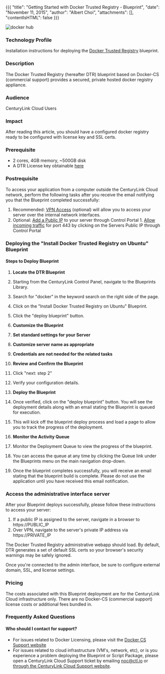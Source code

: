 
{{{
  "title": "Getting Started with Docker Trusted Registry - Blueprint",
  "date": "November 11, 2015",
  "author": "Albert Choi",
  "attachments": [],
  "contentIsHTML": false
}}}


![docker hub](https://docs.docker.com/dist/assets/images/logo.png)


### Technology Profile

Installation instructions for deploying the [Docker Trusted Registry](https://docs.docker.com/docker-trusted-registry) blueprint. 


### Description

The Docker Trusted Registry (hereafter DTR) blueprint based on
Docker-CS (commercial support) provides a secured, private hosted
docker registry appliance.

### Audience

CenturyLink Cloud Users

### Impact

After reading this article, you should have a configured docker
registry ready to be configured with license key and SSL certs. 

### Prerequisite

- 2 cores, 4GB memory, ~500GB disk
- A DTR License key obtainable [here](https://www.docker.com/pricing)

### Postrequisite

To access your application from a computer outside the CenturyLink Cloud network, perform the following tasks after you receive the email notifying you that the Blueprint completed successfully:
  1. Recommended: [VPN Access](../../Network/how-to-configure-client-vpn.md) (optional) will allow you to access your server over the internal network interfaces.
  2. Optional: [Add a Public IP](../../Network/how-to-add-public-ip-to-virtual-machine.md) to your server through Control Portal
    1. [Allow incoming traffic](../../Network/how-to-add-public-ip-to-virtual-machine.md) for port 443 by clicking on the Servers Public IP through Control Portal

### Deploying the "Install Docker Trusted Registry on Ubuntu" Blueprint

#### Steps to Deploy Blueprint

1. **Locate the DTR Blueprint**

1. Starting from the CenturyLink Control Panel, navigate to the Blueprints Library.
  2. Search for "docker" in the keyword search on the right side of the page.
  3. Click on the "Install Docker Trusted Registry on Ubuntu" Blueprint.
  4. Click the "deploy blueprint" button.

3. **Customize the Blueprint**

  1. **Set standard settings for your Server**
  2. **Customize server name as appropriate**
  3. **Credentials are not needed for the related tasks**

4. **Review and Confirm the Blueprint**

  1. Click "next: step 2"
  2. Verify your configuration details.

5. **Deploy the Blueprint**

  1. Once verified, click on the "deploy blueprint" button. You will see the deployment details along with an email stating the Blueprint is queued for execution.
  2. This will kick off the blueprint deploy process and load a page to allow you to track the progress of the deployment.

6. **Monitor the Activity Queue**

  1. Monitor the Deployment Queue to view the progress of the blueprint.
  2. You can access the queue at any time by clicking the Queue link under the Blueprints menu on the main navigation drop-down.
  3. Once the blueprint completes successfully, you will receive an email stating that the blueprint build is complete. Please do not use the application until you have received this email notification.


### Access the administrative interface server

After your Blueprint deploys successfully, please follow these instructions to access your server:

  1. If a public IP is assigned to the server, navigate in a browser to https://PUBLIC_IP
  2. Over VPN, navigate to the server's private IP address via https://PRIVATE_IP

The Docker Trusted Registry administrative webapp should load. By default, DTR generates a set of default SSL certs so your browser's security warnings may be safely ignored.

Once you're connected to the admin interface, be sure to configure external domain, SSL, and license settings. 

### Pricing

The costs associated with this Blueprint deployment are for the CenturyLink Cloud infrastructure only. There are no Docker-CS (commercial support) license costs or additional fees bundled in. 

### Frequently Asked Questions

#### Who should I contact for support?

* For issues related to Docker Licensing, please visit the [Docker CS Support website](https://www.docker.com/support)
* For issues related to cloud infrastructure (VM's, network, etc), or is you experience a problem deploying the Blueprint or Script Package, please open a CenturyLink Cloud Support ticket by emailing [noc@ctl.io](mailto:noc@ctl.io) or [through the CenturyLink Cloud Support website](https://t3n.zendesk.com/tickets/new).
